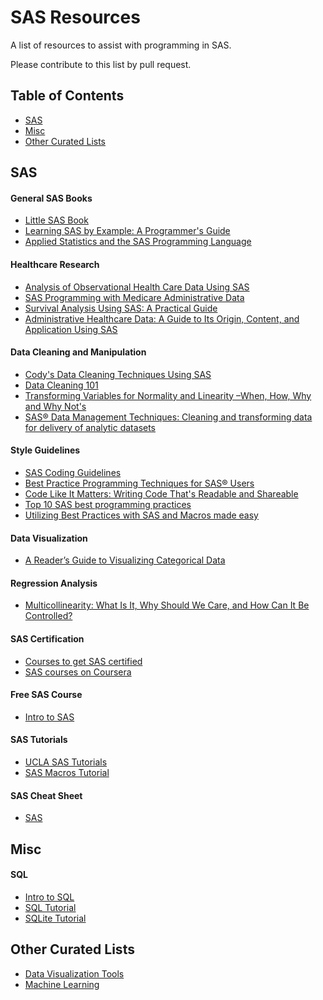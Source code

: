 # SAS Resources 
A list of resources to assist with programming in SAS.

Please contribute to this list by pull request.

## Table of Contents
- [SAS](#sas)
- [Misc](#misc)
- [Other Curated Lists](#other-curated-lists)

## SAS

#### General SAS Books
- [Little SAS Book](https://amzn.to/2CR6URI)
- [Learning SAS by Example: A Programmer's Guide](https://amzn.to/2UleDhU)
- [Applied Statistics and the SAS Programming Language](https://amzn.to/2DFLOXW)

#### Healthcare Research
- [Analysis of Observational Health Care Data Using SAS](https://www.amazon.com/Analysis-Observational-Health-Care-Using-ebook/dp/B00QMSGR9C/ref=sr_1_fkmrnull_1?keywords=sas+observational+research&qid=1556165643&s=gateway&sr=8-1-fkmrnull)
- [SAS Programming with Medicare Administrative Data](https://www.amazon.com/SAS-Programming-Medicare-Administrative-Data/dp/1612903223/ref=pd_sim_14_1/139-6334840-0482638?_encoding=UTF8&pd_rd_i=1612903223&pd_rd_r=b8a06da6-6710-11e9-b475-c358acaaf9b4&pd_rd_w=SF5KF&pd_rd_wg=iQwkK&pf_rd_p=90485860-83e9-4fd9-b838-b28a9b7fda30&pf_rd_r=HYPZNJCB222KAH9EW556&psc=1&refRID=HYPZNJCB222KAH9EW556)
- [Survival Analysis Using SAS: A Practical Guide](https://www.amazon.com/Survival-Analysis-Using-SAS-Practical/dp/1599946408/ref=pd_sim_14_2/139-6334840-0482638?_encoding=UTF8&pd_rd_i=1599946408&pd_rd_r=b8a06da6-6710-11e9-b475-c358acaaf9b4&pd_rd_w=SF5KF&pd_rd_wg=iQwkK&pf_rd_p=90485860-83e9-4fd9-b838-b28a9b7fda30&pf_rd_r=HYPZNJCB222KAH9EW556&psc=1&refRID=HYPZNJCB222KAH9EW556)
- [Administrative Healthcare Data: A Guide to Its Origin, Content, and Application Using SAS](https://www.amazon.com/Administrative-Healthcare-Data-Content-Application/dp/1612908861/ref=pd_sim_14_3/139-6334840-0482638?_encoding=UTF8&pd_rd_i=1612908861&pd_rd_r=b8a06da6-6710-11e9-b475-c358acaaf9b4&pd_rd_w=SF5KF&pd_rd_wg=iQwkK&pf_rd_p=90485860-83e9-4fd9-b838-b28a9b7fda30&pf_rd_r=HYPZNJCB222KAH9EW556&psc=1&refRID=HYPZNJCB222KAH9EW556)

#### Data Cleaning and Manipulation 
- [Cody's Data Cleaning Techniques Using SAS](https://www.amazon.com/Codys-Cleaning-Techniques-Using-Third/dp/1629607967/ref=pd_sim_14_4/139-6334840-0482638?_encoding=UTF8&pd_rd_i=1629607967&pd_rd_r=b8a06da6-6710-11e9-b475-c358acaaf9b4&pd_rd_w=SF5KF&pd_rd_wg=iQwkK&pf_rd_p=90485860-83e9-4fd9-b838-b28a9b7fda30&pf_rd_r=HYPZNJCB222KAH9EW556&psc=1&refRID=HYPZNJCB222KAH9EW556)
- [Data Cleaning 101](https://support.sas.com/resources/papers/proceedings/proceedings/sugi27/p057-27.pdf)
- [Transforming Variables for Normality and Linearity –When, How, Why and Why Not's](http://support.sas.com/resources/papers/proceedings12/430-2012.pdf)
- [SAS® Data Management Techniques:
Cleaning and transforming data for delivery of analytic datasets](http://support.sas.com/resources/papers/proceedings13/540-2013.pdf)


#### Style Guidelines
- [SAS Coding Guidelines](https://support.sas.com/resources/papers/proceedings/proceedings/sugi29/258-29.pdf)
- [Best Practice Programming Techniques for SAS® Users](https://support.sas.com/resources/papers/proceedings17/0175-2017.pdf)
- [Code Like It Matters: Writing Code That's Readable and Shareable](https://support.sas.com/content/dam/SAS/support/en/sas-global-forum-proceedings/2018/2520-2018.pdf)
- [Top 10 SAS best programming practices](https://blogs.sas.com/content/sastraining/files/2013/07/Top-10-Best-SAS-programming-practices-short-summary-version.pdf)
- [Utilizing Best Practices with SAS and Macros made easy](https://www.sas.com/content/dam/SAS/en_ca/User%20Group%20Presentations/Saskatoon-User-Group/JoseeRanger-LacroixRanger-MacrosBP.pdf)

#### Data Visualization 

- [A Reader’s Guide to Visualizing Categorical Data](https://support.sas.com/resources/papers/proceedings/proceedings/sugi26/p173-26.pdf)
####  Regression Analysis
- [Multicollinearity: What Is It, Why Should We Care, and How Can It Be
Controlled?](https://support.sas.com/resources/papers/proceedings17/1404-2017.pdf)

#### SAS Certification 

- [Courses to get SAS certified](https://www.sas.com/en_us/certification.html)
- [SAS courses on Coursera](https://www.coursera.org/courses?query=sas)

#### Free SAS Course
- [Intro to SAS](https://support.sas.com/edu/elearning.html?ctry=us&productType=library&fbclid=IwAR38FboNEhSRgM5UbixtenOT4PUAchLWmO-IzULOiHWkkcKcwGV_Wvh0Qks)

#### SAS Tutorials
- [UCLA SAS Tutorials](https://stats.idre.ucla.edu/sas/)
- [SAS Macros Tutorial](https://stats.idre.ucla.edu/sas/seminars/sas-macros-introduction/)

#### SAS Cheat Sheet
- [SAS](https://sites.ualberta.ca/~ahamann/teaching/renr480/SAS-Cheat.pdf)

## Misc

#### SQL

- [Intro to SQL](https://www.datacamp.com/courses/intro-to-sql-for-data-science)
- [SQL Tutorial](https://www.w3schools.com/sql/default.asp)
- [SQLite Tutorial](http://www.sqlitetutorial.net/)

## Other Curated Lists

- [Data Visualization Tools](https://github.com/infoculture/awesome-datajournalism)
- [Machine Learning](https://github.com/josephmisiti/awesome-machine-learning)
